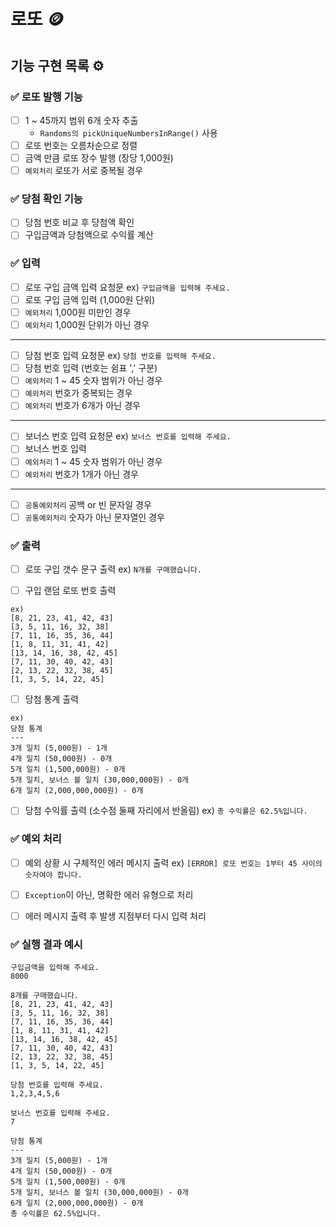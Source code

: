 # 로또 🪙

## 기능 구현 목록 ⚙️

### ✅ 로또 발행 기능
- [ ] 1 ~ 45까지 범위 6개 숫자 추출
    - `Randoms의 pickUniqueNumbersInRange()` 사용
- [ ] 로또 번호는 오름차순으로 정렬
- [ ] 금액 만큼 로또 장수 발행 (장당 1,000원)
- [ ] `예외처리` 로또가 서로 중복될 경우

### ✅ 당첨 확인 기능
- [ ] 당첨 번호 비교 후 당첨액 확인
- [ ] 구입금액과 당첨액으로 수익률 계산

### ✅ 입력
- [ ] 로또 구입 금액 입력 요청문 ex) `구입금액을 입력해 주세요.`
- [ ] 로또 구입 금액 입력 (1,000원 단위)
- [ ] `예외처리` 1,000원 미만인 경우
- [ ] `예외처리` 1,000원 단위가 아닌 경우
---
- [ ] 당첨 번호 입력 요청문 ex) `당첨 번호를 입력해 주세요.`
- [ ] 당첨 번호 입력 (번호는 쉼표 ',' 구분)
- [ ] `예외처리` 1 ~ 45 숫자 범위가 아닌 경우
- [ ] `예외처리` 번호가 중복되는 경우
- [ ] `예외처리` 번호가 6개가 아닌 경우
---
- [ ] 보너스 번호 입력 요청문 ex) `보너스 번호를 입력해 주세요.`
- [ ] 보너스 번호 입력
- [ ] `예외처리` 1 ~ 45 숫자 범위가 아닌 경우
- [ ] `예외처리` 번호가 1개가 아닌 경우
---
- [ ] `공통예외처리` 공백 or 빈 문자일 경우
- [ ] `공통예외처리` 숫자가 아닌 문자열인 경우

### ✅ 출력
- [ ] 로또 구입 갯수 문구 출력 ex) `N개를 구매했습니다.`

- [ ] 구입 랜덤 로또 번호 출력
```
ex)
[8, 21, 23, 41, 42, 43]
[3, 5, 11, 16, 32, 38]
[7, 11, 16, 35, 36, 44]
[1, 8, 11, 31, 41, 42]
[13, 14, 16, 38, 42, 45]
[7, 11, 30, 40, 42, 43]
[2, 13, 22, 32, 38, 45]
[1, 3, 5, 14, 22, 45]
```

- [ ] 당첨 통계 출력
```
ex)
당첨 통계
---
3개 일치 (5,000원) - 1개
4개 일치 (50,000원) - 0개
5개 일치 (1,500,000원) - 0개
5개 일치, 보너스 볼 일치 (30,000,000원) - 0개
6개 일치 (2,000,000,000원) - 0개
```
- [ ] 당첨 수익률 출력 (소수점 둘째 자리에서 반올림) ex) `총 수익률은 62.5%입니다.`

### ✅ 예외 처리
- [ ] 예외 상황 시 구체적인 에러 메시지 출력 ex) `[ERROR] 로또 번호는 1부터 45 사이의 숫자여야 합니다.`
- [ ] `Exception`이 아닌, 명확한 에러 유형으로 처리
- [ ] 에러 메시지 출력 후 발생 지점부터 다시 입력 처리


### ✅ 실행 결과 예시
```
구입금액을 입력해 주세요.
8000

8개를 구매했습니다.
[8, 21, 23, 41, 42, 43] 
[3, 5, 11, 16, 32, 38] 
[7, 11, 16, 35, 36, 44] 
[1, 8, 11, 31, 41, 42] 
[13, 14, 16, 38, 42, 45] 
[7, 11, 30, 40, 42, 43] 
[2, 13, 22, 32, 38, 45] 
[1, 3, 5, 14, 22, 45]

당첨 번호를 입력해 주세요.
1,2,3,4,5,6

보너스 번호를 입력해 주세요.
7

당첨 통계
---
3개 일치 (5,000원) - 1개
4개 일치 (50,000원) - 0개
5개 일치 (1,500,000원) - 0개
5개 일치, 보너스 볼 일치 (30,000,000원) - 0개
6개 일치 (2,000,000,000원) - 0개
총 수익률은 62.5%입니다.
```